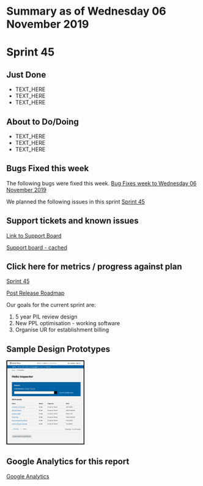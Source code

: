# Summary as of Wednesday 06 November 2019 

# Sprint 45

## Just Done
* TEXT_HERE
* TEXT_HERE
* TEXT_HERE

## About to Do/Doing
* TEXT_HERE
* TEXT_HERE
* TEXT_HERE

## Bugs Fixed this week
The following bugs were fixed this week.
[Bug Fixes week to Wednesday 06 November 2019](graphs/bugs06112019.png)

We planned the following issues in this sprint 
[Sprint 45](graphs/sprint06112019.png)

## Support tickets and known issues
[Link to Support Board](https://jira.digital.homeoffice.gov.uk/secure/RapidBoard.jspa?rapidView=331&selectedIssue=ALS-47)

[Support board - cached](graphs/supportBoard06112019.jpg)

## Click here for metrics / progress against plan
[Sprint 45](graphs/progress06112019.png)

[Post Release Roadmap](graphs/roadmap06112019.png)

Our goals for the current sprint are:
1. 5 year PIL review design 
2. New PPL optimisation - working software 
3. Organise UR for establishment billing

## Sample Design Prototypes
<a href="graphs/proto1_06112019.png"><img src="graphs/proto1_06112019.png" alt="HTML5 Icon" width="200" style="border:2px solid black"></a>
<br>


## Google Analytics for this report
[Google Analytics](graphs/GA06112019.png)

